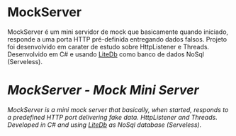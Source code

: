 ﻿# MockServer
 
MockServer é um mini servidor de mock que basicamente quando iniciado, responde a uma porta HTTP pré-definida entregando dados falsos. Projeto foi desenvolvido em carater de estudo sobre HttpListener e Threads. Desenvolvido em C# e usando [LiteDb](http://litedb.org) como banco de dados NoSql (Serveless).

# *MockServer - Mock Mini Server*

*MockServer is a mini mock server that basically, when started, responds to a predefined HTTP port delivering fake data. HttpListener and Threads. Developed in C# and using [LiteDb](http://litedb.org) as NoSql database (Serveless).*
